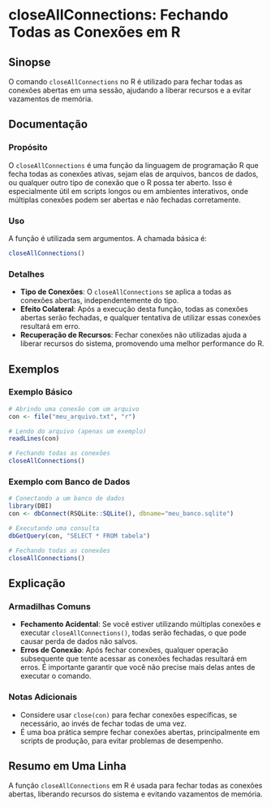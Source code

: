 <!--
Meta Description: # closeAllConnections: Fechando Todas as Conexões em R ## Sinopse O comando `closeAllConnections` no R é utilizado para fechar todas as conexões abert...
Meta Keywords: conexões, todas, closeallconnections, uma, fechar
-->

# closeAllConnections: Fechando Todas as Conexões em R

## Sinopse
O comando `closeAllConnections` no R é utilizado para fechar todas as conexões abertas em uma sessão, ajudando a liberar recursos e a evitar vazamentos de memória.

## Documentação
### Propósito
O `closeAllConnections` é uma função da linguagem de programação R que fecha todas as conexões ativas, sejam elas de arquivos, bancos de dados, ou qualquer outro tipo de conexão que o R possa ter aberto. Isso é especialmente útil em scripts longos ou em ambientes interativos, onde múltiplas conexões podem ser abertas e não fechadas corretamente.

### Uso
A função é utilizada sem argumentos. A chamada básica é:

```R
closeAllConnections()
```

### Detalhes
- **Tipo de Conexões**: O `closeAllConnections` se aplica a todas as conexões abertas, independentemente do tipo.
- **Efeito Colateral**: Após a execução desta função, todas as conexões abertas serão fechadas, e qualquer tentativa de utilizar essas conexões resultará em erro.
- **Recuperação de Recursos**: Fechar conexões não utilizadas ajuda a liberar recursos do sistema, promovendo uma melhor performance do R.

## Exemplos
### Exemplo Básico
```R
# Abrindo uma conexão com um arquivo
con <- file("meu_arquivo.txt", "r")

# Lendo do arquivo (apenas um exemplo)
readLines(con)

# Fechando todas as conexões
closeAllConnections()
```

### Exemplo com Banco de Dados
```R
# Conectando a um banco de dados
library(DBI)
con <- dbConnect(RSQLite::SQLite(), dbname="meu_banco.sqlite")

# Executando uma consulta
dbGetQuery(con, "SELECT * FROM tabela")

# Fechando todas as conexões
closeAllConnections()
```

## Explicação
### Armadilhas Comuns
- **Fechamento Acidental**: Se você estiver utilizando múltiplas conexões e executar `closeAllConnections()`, todas serão fechadas, o que pode causar perda de dados não salvos.
- **Erros de Conexão**: Após fechar conexões, qualquer operação subsequente que tente acessar as conexões fechadas resultará em erros. É importante garantir que você não precise mais delas antes de executar o comando.

### Notas Adicionais
- Considere usar `close(con)` para fechar conexões específicas, se necessário, ao invés de fechar todas de uma vez.
- É uma boa prática sempre fechar conexões abertas, principalmente em scripts de produção, para evitar problemas de desempenho.

## Resumo em Uma Linha
A função `closeAllConnections` em R é usada para fechar todas as conexões abertas, liberando recursos do sistema e evitando vazamentos de memória.